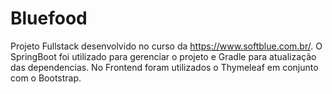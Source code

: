 # Bluefood
Projeto Fullstack desenvolvido no curso da https://www.softblue.com.br/.
O SpringBoot foi utilizado para gerenciar o projeto e Gradle para atualização das dependencias. No Frontend foram utilizados o Thymeleaf em conjunto com o Bootstrap.
